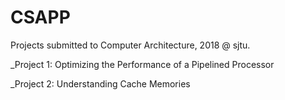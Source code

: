 # CSAPP

Projects submitted to Computer Architecture, 2018 @ sjtu.

_Project 1: Optimizing the Performance of a Pipelined Processor 

_Project 2: Understanding Cache Memories 
